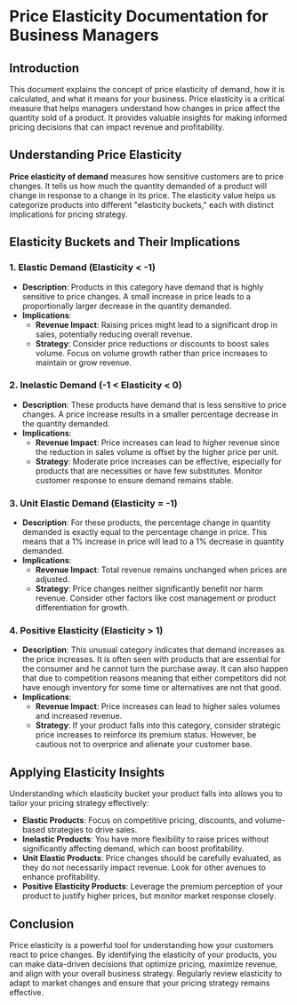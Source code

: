 # Price Elasticity Documentation for Business Managers

## Introduction

This document explains the concept of price elasticity of demand, how it is calculated, and what it means for your business. Price elasticity is a critical measure that helps managers understand how changes in price affect the quantity sold of a product. It provides valuable insights for making informed pricing decisions that can impact revenue and profitability.

## Understanding Price Elasticity

**Price elasticity of demand** measures how sensitive customers are to price changes. It tells us how much the quantity demanded of a product will change in response to a change in its price. The elasticity value helps us categorize products into different "elasticity buckets," each with distinct implications for pricing strategy.

## Elasticity Buckets and Their Implications

### 1. Elastic Demand (Elasticity < -1)

- **Description**: Products in this category have demand that is highly sensitive to price changes. A small increase in price leads to a proportionally larger decrease in the quantity demanded.
- **Implications**:
  - **Revenue Impact**: Raising prices might lead to a significant drop in sales, potentially reducing overall revenue.
  - **Strategy**: Consider price reductions or discounts to boost sales volume. Focus on volume growth rather than price increases to maintain or grow revenue.

### 2. Inelastic Demand (-1 < Elasticity < 0)

- **Description**: These products have demand that is less sensitive to price changes. A price increase results in a smaller percentage decrease in the quantity demanded.
- **Implications**:
  - **Revenue Impact**: Price increases can lead to higher revenue since the reduction in sales volume is offset by the higher price per unit.
  - **Strategy**: Moderate price increases can be effective, especially for products that are necessities or have few substitutes. Monitor customer response to ensure demand remains stable.

### 3. Unit Elastic Demand (Elasticity = -1)

- **Description**: For these products, the percentage change in quantity demanded is exactly equal to the percentage change in price. This means that a 1% increase in price will lead to a 1% decrease in quantity demanded.
- **Implications**:
  - **Revenue Impact**: Total revenue remains unchanged when prices are adjusted.
  - **Strategy**: Price changes neither significantly benefit nor harm revenue. Consider other factors like cost management or product differentiation for growth.

### 4. Positive Elasticity (Elasticity > 1)

- **Description**: This unusual category indicates that demand increases as the price increases. It is often seen with products that are essential for the consumer and he cannot turn the purchase away. It can also happen that due to competition reasons meaning 
that either competitors did not have enough inventory for some time or alternatives are not that good.
- **Implications**:
  - **Revenue Impact**: Price increases can lead to higher sales volumes and increased revenue.
  - **Strategy**: If your product falls into this category, consider strategic price increases to reinforce its premium status. However, be cautious not to overprice and alienate your customer base.

## Applying Elasticity Insights

Understanding which elasticity bucket your product falls into allows you to tailor your pricing strategy effectively:

- **Elastic Products**: Focus on competitive pricing, discounts, and volume-based strategies to drive sales.
- **Inelastic Products**: You have more flexibility to raise prices without significantly affecting demand, which can boost profitability.
- **Unit Elastic Products**: Price changes should be carefully evaluated, as they do not necessarily impact revenue. Look for other avenues to enhance profitability.
- **Positive Elasticity Products**: Leverage the premium perception of your product to justify higher prices, but monitor market response closely.

## Conclusion

Price elasticity is a powerful tool for understanding how your customers react to price changes. By identifying the elasticity of your products, you can make data-driven decisions that optimize pricing, maximize revenue, and align with your overall business strategy. Regularly review elasticity to adapt to market changes and ensure that your pricing strategy remains effective.
